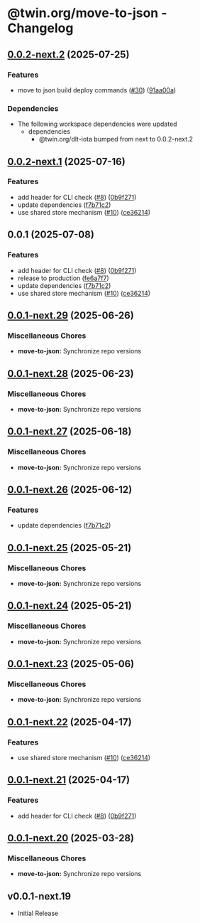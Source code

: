 # @twin.org/move-to-json - Changelog

## [0.0.2-next.2](https://github.com/twinfoundation/dlt/compare/move-to-json-v0.0.2-next.1...move-to-json-v0.0.2-next.2) (2025-07-25)


### Features

* move to json build deploy commands ([#30](https://github.com/twinfoundation/dlt/issues/30)) ([91aa00a](https://github.com/twinfoundation/dlt/commit/91aa00a29a8d7e3a99a46cea89e879a12dffc188))


### Dependencies

* The following workspace dependencies were updated
  * dependencies
    * @twin.org/dlt-iota bumped from next to 0.0.2-next.2

## [0.0.2-next.1](https://github.com/twinfoundation/dlt/compare/move-to-json-v0.0.2-next.0...move-to-json-v0.0.2-next.1) (2025-07-16)


### Features

* add header for CLI check ([#8](https://github.com/twinfoundation/dlt/issues/8)) ([0b9f271](https://github.com/twinfoundation/dlt/commit/0b9f2711fb3a9eb859e481725bfa1e2139e14053))
* update dependencies ([f7b71c2](https://github.com/twinfoundation/dlt/commit/f7b71c24274b71e2d37c26c4a7e5e6d9df1dc9b7))
* use shared store mechanism ([#10](https://github.com/twinfoundation/dlt/issues/10)) ([ce36214](https://github.com/twinfoundation/dlt/commit/ce36214577f02cbb9642f831cb2c21335c31cc9a))

## 0.0.1 (2025-07-08)


### Features

* add header for CLI check ([#8](https://github.com/twinfoundation/dlt/issues/8)) ([0b9f271](https://github.com/twinfoundation/dlt/commit/0b9f2711fb3a9eb859e481725bfa1e2139e14053))
* release to production ([fe6a7f7](https://github.com/twinfoundation/dlt/commit/fe6a7f751138ea92ac22c70438261b0cea6fb238))
* update dependencies ([f7b71c2](https://github.com/twinfoundation/dlt/commit/f7b71c24274b71e2d37c26c4a7e5e6d9df1dc9b7))
* use shared store mechanism ([#10](https://github.com/twinfoundation/dlt/issues/10)) ([ce36214](https://github.com/twinfoundation/dlt/commit/ce36214577f02cbb9642f831cb2c21335c31cc9a))

## [0.0.1-next.29](https://github.com/twinfoundation/dlt/compare/move-to-json-v0.0.1-next.28...move-to-json-v0.0.1-next.29) (2025-06-26)


### Miscellaneous Chores

* **move-to-json:** Synchronize repo versions

## [0.0.1-next.28](https://github.com/twinfoundation/dlt/compare/move-to-json-v0.0.1-next.27...move-to-json-v0.0.1-next.28) (2025-06-23)


### Miscellaneous Chores

* **move-to-json:** Synchronize repo versions

## [0.0.1-next.27](https://github.com/twinfoundation/dlt/compare/move-to-json-v0.0.1-next.26...move-to-json-v0.0.1-next.27) (2025-06-18)


### Miscellaneous Chores

* **move-to-json:** Synchronize repo versions

## [0.0.1-next.26](https://github.com/twinfoundation/dlt/compare/move-to-json-v0.0.1-next.25...move-to-json-v0.0.1-next.26) (2025-06-12)


### Features

* update dependencies ([f7b71c2](https://github.com/twinfoundation/dlt/commit/f7b71c24274b71e2d37c26c4a7e5e6d9df1dc9b7))

## [0.0.1-next.25](https://github.com/twinfoundation/dlt/compare/move-to-json-v0.0.1-next.24...move-to-json-v0.0.1-next.25) (2025-05-21)


### Miscellaneous Chores

* **move-to-json:** Synchronize repo versions

## [0.0.1-next.24](https://github.com/twinfoundation/dlt/compare/move-to-json-v0.0.1-next.23...move-to-json-v0.0.1-next.24) (2025-05-21)


### Miscellaneous Chores

* **move-to-json:** Synchronize repo versions

## [0.0.1-next.23](https://github.com/twinfoundation/dlt/compare/move-to-json-v0.0.1-next.22...move-to-json-v0.0.1-next.23) (2025-05-06)


### Miscellaneous Chores

* **move-to-json:** Synchronize repo versions

## [0.0.1-next.22](https://github.com/twinfoundation/dlt/compare/move-to-json-v0.0.1-next.21...move-to-json-v0.0.1-next.22) (2025-04-17)


### Features

* use shared store mechanism ([#10](https://github.com/twinfoundation/dlt/issues/10)) ([ce36214](https://github.com/twinfoundation/dlt/commit/ce36214577f02cbb9642f831cb2c21335c31cc9a))

## [0.0.1-next.21](https://github.com/twinfoundation/dlt/compare/move-to-json-v0.0.1-next.20...move-to-json-v0.0.1-next.21) (2025-04-17)


### Features

* add header for CLI check ([#8](https://github.com/twinfoundation/dlt/issues/8)) ([0b9f271](https://github.com/twinfoundation/dlt/commit/0b9f2711fb3a9eb859e481725bfa1e2139e14053))

## [0.0.1-next.20](https://github.com/twinfoundation/dlt/compare/move-to-json-v0.0.1-next.19...move-to-json-v0.0.1-next.20) (2025-03-28)


### Miscellaneous Chores

* **move-to-json:** Synchronize repo versions

## v0.0.1-next.19

- Initial Release
